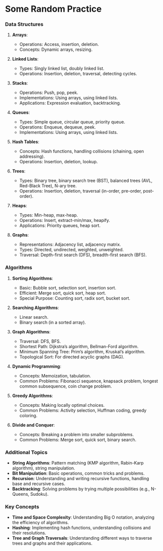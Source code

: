 # Some Random Practice 

### Data Structures
1. **Arrays**:
   - Operations: Access, insertion, deletion.
   - Concepts: Dynamic arrays, resizing.

2. **Linked Lists**:
   - Types: Singly linked list, doubly linked list.
   - Operations: Insertion, deletion, traversal, detecting cycles.

3. **Stacks**:
   - Operations: Push, pop, peek.
   - Implementations: Using arrays, using linked lists.
   - Applications: Expression evaluation, backtracking.

4. **Queues**:
   - Types: Simple queue, circular queue, priority queue.
   - Operations: Enqueue, dequeue, peek.
   - Implementations: Using arrays, using linked lists.

5. **Hash Tables**:
   - Concepts: Hash functions, handling collisions (chaining, open addressing).
   - Operations: Insertion, deletion, lookup.

6. **Trees**:
   - Types: Binary tree, binary search tree (BST), balanced trees (AVL, Red-Black Tree), N-ary tree.
   - Operations: Insertion, deletion, traversal (in-order, pre-order, post-order).

7. **Heaps**:
   - Types: Min-heap, max-heap.
   - Operations: Insert, extract-min/max, heapify.
   - Applications: Priority queues, heap sort.

8. **Graphs**:
   - Representations: Adjacency list, adjacency matrix.
   - Types: Directed, undirected, weighted, unweighted.
   - Traversal: Depth-first search (DFS), breadth-first search (BFS).

### Algorithms
1. **Sorting Algorithms**:
   - Basic: Bubble sort, selection sort, insertion sort.
   - Efficient: Merge sort, quick sort, heap sort.
   - Special Purpose: Counting sort, radix sort, bucket sort.

2. **Searching Algorithms**:
   - Linear search.
   - Binary search (in a sorted array).

3. **Graph Algorithms**:
   - Traversal: DFS, BFS.
   - Shortest Path: Dijkstra’s algorithm, Bellman-Ford algorithm.
   - Minimum Spanning Tree: Prim’s algorithm, Kruskal’s algorithm.
   - Topological Sort: For directed acyclic graphs (DAG).

4. **Dynamic Programming**:
   - Concepts: Memoization, tabulation.
   - Common Problems: Fibonacci sequence, knapsack problem, longest common subsequence, coin change problem.

5. **Greedy Algorithms**:
   - Concepts: Making locally optimal choices.
   - Common Problems: Activity selection, Huffman coding, greedy coloring.

6. **Divide and Conquer**:
   - Concepts: Breaking a problem into smaller subproblems.
   - Common Problems: Merge sort, quick sort, binary search.

### Additional Topics
- **String Algorithms**: Pattern matching (KMP algorithm, Rabin-Karp algorithm), string manipulation.
- **Bit Manipulation**: Basic operations, common tricks and problems.
- **Recursion**: Understanding and writing recursive functions, handling base and recursive cases.
- **Backtracking**: Solving problems by trying multiple possibilities (e.g., N-Queens, Sudoku).

### Key Concepts
- **Time and Space Complexity**: Understanding Big O notation, analyzing the efficiency of algorithms.
- **Hashing**: Implementing hash functions, understanding collisions and their resolutions.
- **Tree and Graph Traversals**: Understanding different ways to traverse trees and graphs and their applications.

